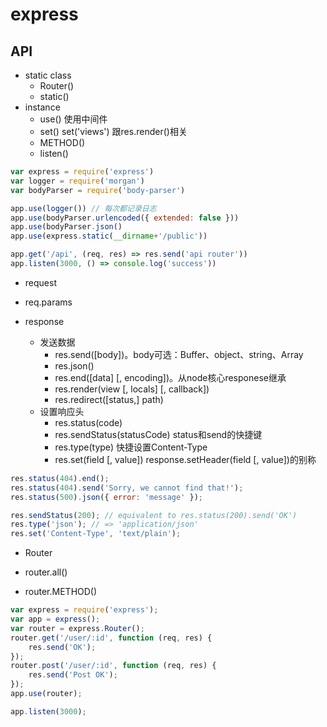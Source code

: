 # express

## API
* static class
    * Router()
    * static()
* instance
    * use() 使用中间件
    * set() set('views') 跟res.render()相关
    * METHOD()
    * listen()
``` js
var express = require('express')
var logger = require('morgan')
var bodyParser = require('body-parser')

app.use(logger()) // 每次都记录日志
app.use(bodyParser.urlencoded({ extended: false }))
app.use(bodyParser.json()
app.use(express.static(__dirname+'/public'))

app.get('/api', (req, res) => res.send('api router'))
app.listen(3000, () => console.log('success'))
```

* request
* req.params

* response
    * 发送数据
        * res.send([body])。body可选：Buffer、object、string、Array
        * res.json()
        * res.end([data] [, encoding])。从node核心responese继承
        * res.render(view [, locals] [, callback])
        * res.redirect([status,] path)
    * 设置响应头
        * res.status(code)
        * res.sendStatus(statusCode) status和send的快捷键
        * res.type(type) 快捷设置Content-Type
        * res.set(field [, value]) response.setHeader(field [, value])的别称
``` js
res.status(404).end();
res.status(404).send('Sorry, we cannot find that!');
res.status(500).json({ error: 'message' });

res.sendStatus(200); // equivalent to res.status(200).send('OK')
res.type('json'); // => 'application/json'
res.set('Content-Type', 'text/plain');
```

* Router

* router.all()
* router.METHOD()

``` js
var express = require('express');
var app = express();
var router = express.Router();
router.get('/user/:id', function (req, res) {
    res.send('OK');
});
router.post('/user/:id', function (req, res) {
    res.send('Post OK');
});
app.use(router);

app.listen(3000);
```
